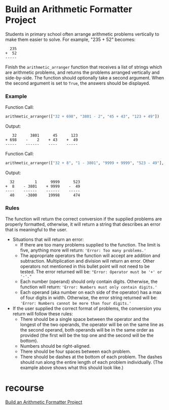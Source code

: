 # Build an Arithmetic Formatter Project

Students in primary school often arrange arithmetic problems vertically to make them easier to solve. For example, "235 + 52" becomes:

```
  235
+  52
-----
```
Finish the `arithmetic_arranger` function that receives a list of strings which are arithmetic problems, and returns the problems arranged vertically and side-by-side. The function should optionally take a second argument. When the second argument is set to `True`, the answers should be displayed.

### Example
Function Call:

```python
arithmetic_arranger(["32 + 698", "3801 - 2", "45 + 43", "123 + 49"])

```
Output:
```
   32      3801      45      123
+ 698    -    2    + 43    +  49
-----    ------    ----    -----
```
Function Call:

```python
arithmetic_arranger(["32 + 8", "1 - 3801", "9999 + 9999", "523 - 49"], True)
```
Output:

```
  32         1      9999      523
+  8    - 3801    + 9999    -  49
----    ------    ------    -----
  40     -3800     19998      474
```
### Rules
The function will return the correct conversion if the supplied problems are properly formatted, otherwise, it will return a string that describes an error that is meaningful to the user.

- Situations that will return an error:
   - If there are too many problems supplied to the function. The limit is five, anything more will return: `'Error: Too many problems.'`
   - The appropriate operators the function will accept are addition and subtraction. Multiplication and division will return an error. Other operators not mentioned in this bullet point will not need to be tested. The error returned will be: `"Error: Operator must be '+' or '-'."`
   - Each number (operand) should only contain digits. Otherwise, the function will return: `'Error: Numbers must only contain digits.'`
   - Each operand (aka number on each side of the operator) has a max of four digits in width. Otherwise, the error string returned will be: `'Error: Numbers cannot be more than four digits.'`
- If the user supplied the correct format of problems, the conversion you return will follow these rules:
   - There should be a single space between the operator and the longest of the two operands, the operator will be on the same line as the second operand, both operands will be in the same order as provided (the first will be the top one and the second will be the bottom).
   - Numbers should be right-aligned.
   - There should be four spaces between each problem.
   - There should be dashes at the bottom of each problem. The dashes should run along the entire length of each problem individually. (The example above shows what this should look like.)

 # recourse

[Build an Arithmetic Formatter Project](https://www.freecodecamp.org/learn/scientific-computing-with-python/build-an-arithmetic-formatter-project/build-an-arithmetic-formatter-project)



